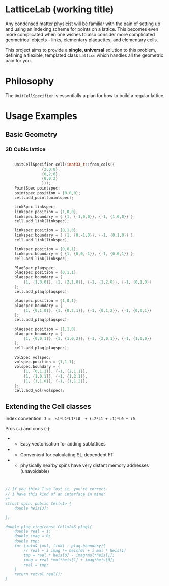 # LatticeLab (working title)

Any condensed matter physicist will be familiar with the pain of setting up 
and using an indexing scheme for points on a lattice. This becomes even more
complicated when one wishes to also consider more complicated geometrical
objects - links, elementary plaquettes, and elementary cells.

This project aims to provide a **single, universal** solution to this problem,
defining a flexible, templated class `Lattice` which handles all the
geometric pain for you.

# Philosophy

The `UnitCellSpecifier` is essentially a plan for how to build a regular lattice.


# Usage Examples

## Basic Geometry

### 3D Cubic lattice
```c++

	UnitCellSpecifier cell(imat33_t::from_cols({
				{2,0,0},
				{0,2,0},
				{0,0,2}
				}));
	PointSpec pointspec;
	pointspec.position = {0,0,0};	
	cell.add_point(pointspec);

	LinkSpec linkspec;
	linkspec.position = {1,0,0};
	linkspec.boundary = { {1, {-1,0,0}}, {-1, {1,0,0}} };
	cell.add_link(linkspec);

	linkspec.position = {0,1,0};
	linkspec.boundary = { {1, {0,-1,0}}, {-1, {0,1,0}} };
	cell.add_link(linkspec);

	linkspec.position = {0,0,1};
	linkspec.boundary = { {1, {0,0,-1}}, {-1, {0,0,1}} };
	cell.add_link(linkspec);

	PlaqSpec plaqspec;
	plaqspec.position = {0,1,1};
	plaqspec.boundary = {
		{1, {1,0,0}}, {1, {2,1,0}}, {-1, {1,2,0}}, {-1, {0,1,0}}
	};
	cell.add_plaq(plaqspec);

	plaqspec.position = {1,0,1};
	plaqspec.boundary = {
		{1, {0,1,0}}, {1, {0,2,1}}, {-1, {0,1,2}}, {-1, {0,0,1}}
	};
	cell.add_plaq(plaqspec);

	plaqspec.position = {1,1,0};
	plaqspec.boundary = {
		{1, {0,0,1}}, {1, {1,0,2}}, {-1, {2,0,1}}, {-1, {1,0,0}}
	};
	cell.add_plaq(plaqspec);

	VolSpec volspec;
	volspec.position = {1,1,1};
	volspec.boundary = {
		{1, {0,1,1}}, {-1, {2,1,1}},
		{1, {1,0,1}}, {-1, {1,2,1}},
		{1, {1,1,0}}, {-1, {1,1,2}},
	};	
	cell.add_vol(volspec);

```

## Extending the Cell classes

Index convention: `J =  sl*L2*L1*L0  + (i2*L1 + i1)*L0 + i0`

Pros (+) and cons (-):
+ + Easy vectorisation for adding sublattices
+ + Convenient for calculating SL-dependent FT
+ - physically nearby spins have very distant memory addresses (unavoidable)

```c++


// If you think I've lost it, you're correct. 
// I have this kind of an interface in mind:
/*
struct spin: public Cell<1> {
	double heis[3];

};

double plaq_ring(const Cell<2>& plaq){
	double real = 1;
	double imag = 0;
	double tmp;
	for (auto& [mul, link] : plaq.boundary){
		// real + i imag *= heis[0] + i mul * heis[1]
		tmp = real * heis[0] - imag*mul*heis[1];
		imag = real *mul*heis[1] + imag*heis[0];
		real = tmp;	
	}
	return retval.real();
}
```


